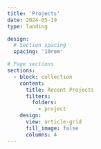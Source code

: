 ```yaml
---
title: 'Projects'
date: 2024-05-19
type: landing

design:
  # Section spacing
  spacing: '10rem'

# Page sections
sections:
  - block: collection
    content:
      title: Recent Projects
      filters:
        folders:
          - project
    design:
      view: article-grid
      fill_image: false
      columns: 4
---
```

